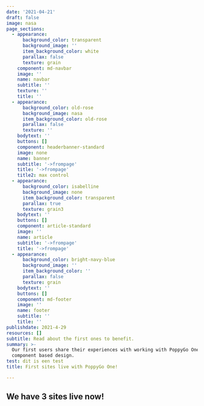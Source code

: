 ```yaml
---
date: '2021-04-21'
draft: false
image: nasa
page_sections:
  - appearance:
      background_color: transparent
      background_image: ''
      item_background_color: white
      parallax: false
      texture: grain
    component: md-navbar
    image: ''
    name: navbar
    subtitle: ''
    texture: ''
    title: ''
  - appearance:
      background_color: old-rose
      background_image: nasa
      item_background_color: old-rose
      parallax: false
      texture: ''
    bodytext: ''
    buttons: []
    component: headerbanner-standard
    image: none
    name: banner
    subtitle: '->frompage'
    title: '->frompage'
    title2: max control
  - appearance:
      background_color: isabelline
      background_image: none
      item_background_color: transparent
      parallax: true
      texture: grain3
    bodytext: ''
    buttons: []
    component: article-standard
    image: ''
    name: article
    subtitle: '->frompage'
    title: '->frompage'
  - appearance:
      background_color: bright-navy-blue
      background_image: ''
      item_background_color: ''
      parallax: false
      texture: grain
    bodytext: ''
    buttons: []
    component: md-footer
    image: ''
    name: footer
    subtitle: ''
    title: ''
publishdate: 2021-4-29
resources: []
subtitle: Read about the first ones to benefit.
summary: >-
  Our first users share their experiences with working with PoppyGo One and
  component based design.
test: dit is een test
title: First sites live with PoppyGo One!

---
```



##  We have 3 sites live now!
